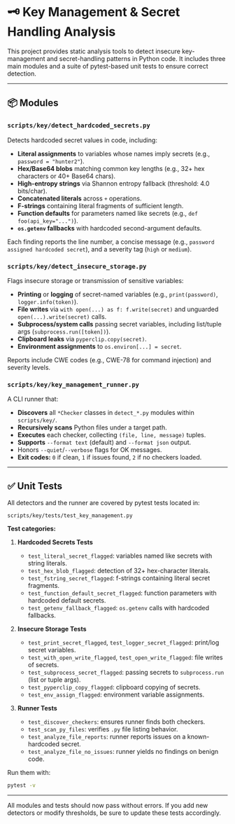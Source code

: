 # 🗝️ Key Management & Secret Handling Analysis

This project provides static analysis tools to detect insecure key-management and secret-handling patterns in Python code. It includes three main modules and a suite of pytest-based unit tests to ensure correct detection.

---

## 📦 Modules

### `scripts/key/detect_hardcoded_secrets.py`
Detects hardcoded secret values in code, including:
- **Literal assignments** to variables whose names imply secrets (e.g., `password = "hunter2"`).
- **Hex/Base64 blobs** matching common key lengths (e.g., 32+ hex characters or 40+ Base64 chars).
- **High-entropy strings** via Shannon entropy fallback (threshold: 4.0 bits/char).
- **Concatenated literals** across `+` operations.
- **F-strings** containing literal fragments of sufficient length.
- **Function defaults** for parameters named like secrets (e.g., `def foo(api_key="...")`).
- **`os.getenv` fallbacks** with hardcoded second-argument defaults.

Each finding reports the line number, a concise message (e.g., `password assigned hardcoded secret`), and a severity tag (`high` or `medium`).

### `scripts/key/detect_insecure_storage.py`
Flags insecure storage or transmission of sensitive variables:
- **Printing** or **logging** of secret-named variables (e.g., `print(password)`, `logger.info(token)`).
- **File writes** via `with open(...) as f: f.write(secret)` and unguarded `open(...).write(secret)` calls.
- **Subprocess/system calls** passing secret variables, including list/tuple args (`subprocess.run([token])`).
- **Clipboard leaks** via `pyperclip.copy(secret)`.
- **Environment assignments** to `os.environ[...] = secret`.

Reports include CWE codes (e.g., CWE-78 for command injection) and severity levels.

### `scripts/key/key_management_runner.py`
A CLI runner that:
- **Discovers** all `*Checker` classes in `detect_*.py` modules within `scripts/key/`.
- **Recursively scans** Python files under a target path.
- **Executes** each checker, collecting `(file, line, message)` tuples.
- **Supports** `--format text` (default) and `--format json` output.
- Honors `--quiet`/`--verbose` flags for OK messages.
- **Exit codes:** `0` if clean, `1` if issues found, `2` if no checkers loaded.

---

## ✅ Unit Tests

All detectors and the runner are covered by pytest tests located in:
```
scripts/key/tests/test_key_management.py
```

**Test categories:**

1. **Hardcoded Secrets Tests**
   - `test_literal_secret_flagged`: variables named like secrets with string literals.
   - `test_hex_blob_flagged`: detection of 32+ hex-character literals.
   - `test_fstring_secret_flagged`: f-strings containing literal secret fragments.
   - `test_function_default_secret_flagged`: function parameters with hardcoded default secrets.
   - `test_getenv_fallback_flagged`: `os.getenv` calls with hardcoded fallbacks.

2. **Insecure Storage Tests**
   - `test_print_secret_flagged`, `test_logger_secret_flagged`: print/log secret variables.
   - `test_with_open_write_flagged`, `test_open_write_flagged`: file writes of secrets.
   - `test_subprocess_secret_flagged`: passing secrets to `subprocess.run` (list or tuple args).
   - `test_pyperclip_copy_flagged`: clipboard copying of secrets.
   - `test_env_assign_flagged`: environment variable assignments.

3. **Runner Tests**
   - `test_discover_checkers`: ensures runner finds both checkers.
   - `test_scan_py_files`: verifies `.py` file listing behavior.
   - `test_analyze_file_reports`: runner reports issues on a known-hardcoded secret.
   - `test_analyze_file_no_issues`: runner yields no findings on benign code.

Run them with:
```bash
pytest -v
```

---

All modules and tests should now pass without errors. If you add new detectors or modify thresholds, be sure to update these tests accordingly.
